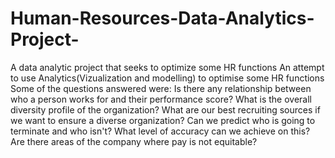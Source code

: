 # Human-Resources-Data-Analytics-Project-
A data analytic project that seeks to optimize some HR functions
An attempt to use Analytics(Vizualization and modelling) to optimise some HR functions
Some of the questions answered were:
Is there any relationship between who a person works for and their performance score?
What is the overall diversity profile of the organization?
What are our best recruiting sources if we want to ensure a diverse organization?
Can we predict who is going to terminate and who isn't? What level of accuracy can we achieve on this?
Are there areas of the company where pay is not equitable?
